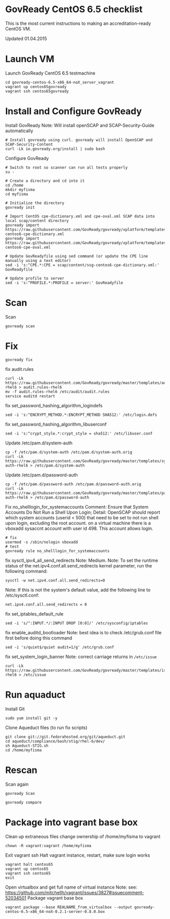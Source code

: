 # GovReady CentOS 6.5 checklist

This is the most current instructions to making an accreditation-ready CentOS VM.

Updated 01.04.2015

# Launch VM

Launch GovReady CentOS 6.5 testmachine
```
cd govready-centos-6.5-x86_64-noX_server_vagrant
vagrant up centos65govready
vagrant ssh centos65govready
```

# Install and Configure GovReady
Install GovReady
Note: Will install openSCAP and SCAP-Security-Guide automatically

```
# Install govready using curl. govready will install OpenSCAP and SCAP-Security-Content
curl -Lk io.govready.org/install | sudo bash
```

Configure GovReady
```
# Switch to root so scanner can run all tests properly
su - 

# Create a directory and cd into it
cd /home
mkdir myfisma
cd myfisma

# Initialize the directory
govready init

# Import CentOS cpe-dictionary.xml and cpe-oval.xml SCAP data into local scap/content directory
govready import https://raw.githubusercontent.com/GovReady/govready/xplatform/templates/ssg-centos6-cpe-dictionary.xml
govready import https://raw.githubusercontent.com/GovReady/govready/xplatform/templates/ssg-centos6-cpe-oval.xml

# Update GovReadyfile using sed command (or update the CPE line manually using a text editor)
sed -i 's:^CPE.*:CPE = scap/content/ssg-centos6-cpe-dictionary.xml:' GovReadyfile

# Update profile to server
sed -i 's:^PROFILE.*:PROFILE = server:' GovReadyfile
```

# Scan
Scan 
```
govready scan
```

# Fix 
```
govready fix
```

fix audit.rules
```
curl -Lk https://raw.githubusercontent.com/GovReady/govready/master/templates/audit.rules-rhel6 > audit.rules-rhel6
mv -f audit.rules-rhel6 /etc/audit/audit.rules
service auditd restart
```

fix set_password_hashing_algorithm_logindefs
```
sed -i 's:^ENCRYPT_METHOD.*:ENCRYPT_METHOD SHA512:' /etc/login.defs
```

fix set_password_hashing_algorithm_libuserconf
```
sed -i 's:^crypt_style.*:crypt_style = sha512:' /etc/libuser.conf
```

Update /etc/pam.d/system-auth
```
cp -f /etc/pam.d/system-auth /etc/pam.d/system-auth.orig
curl -Lk https://raw.githubusercontent.com/GovReady/govready/master/templates/system-auth-rhel6 > /etc/pam.d/system-auth
```

Update /etc/pam.d/password-auth
```
cp -f /etc/pam.d/password-auth /etc/pam.d/password-auth.orig
curl -Lk https://raw.githubusercontent.com/GovReady/govready/master/templates/password-auth-rhel6 > /etc/pam.d/password-auth
```

Fix no_shelllogin_for_systemaccounts
Comment: Ensure that System Accounts Do Not Run a Shell Upon Login; Detail: OpenSCAP should report which system accounts (userid < 500) that need to be set to not run shell upon login, excluding the root account. on a virtual machine there is a vboxadd sysaccnt account with user id 498. This account allows login.  
```
# fix
usermod -s /sbin/nologin vboxadd
# test
govready rule no_shelllogin_for_systemaccounts
```

fix sysctl_ipv4_all_send_redirects
Note: Medium. 
Note: To set the runtime status of the net.ipv4.conf.all.send_redirects kernel parameter, run the following command:
```
sysctl -w net.ipv4.conf.all.send_redirects=0
```
Note: If this is not the system's default value, add the following line to /etc/sysctl.conf:
```
net.ipv4.conf.all.send_redirects = 0
```

fix set_iptables_default_rule
```
sed -i 's/^:INPUT.*/:INPUT DROP [0:0]/' /etc/sysconfig/iptables
```

fix enable_auditd_bootloader
Note: best idea is to check /etc/grub.conf file first before doing this command
```
sed -i 's/quiet$/quiet audit=1/g' /etc/grub.conf
```

fix set_system_login_banner
Note: correct carriage returns in `/etc/issue`
```
curl -Lk https://raw.githubusercontent.com/GovReady/govready/master/templates/issue-rhel6 > /etc/issue
```


# Run aquaduct

Install Git
```
sudo yum install git -y
```

Clone Aqueduct files (to run fix scripts)
```
git clone git://git.fedorahosted.org/git/aqueduct.git
cd aqueduct/compliance/bash/stig/rhel-6/dev/
sh Aqueduct-STIG.sh
cd /home/myfisma
```

# Rescan
Scan again

```
govready Scan

govready compare
```

# Package into vagrant base box
Clean up extraneous files
change ownership of /home/myfisma to vagrant
```
chown -R vagrant:vagrant /home/myfisma
```

Exit vagrant ssh
Halt vagrant instance, restart, make sure login works
```
vagrant halt centos65
vagrant up centos65
vagrant ssh centos65
exit
```
Open virtualbox and get full name of virtual instance 
Note: see: https://github.com/mitchellh/vagrant/issues/3827#issuecomment-52034501
Package vagrant base box
```
vagrant package --base REALNAME_from_virtualbox --output govready-centos-6.5-x86_64-noX-0.2.1-server-0.8.0.box
```

